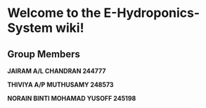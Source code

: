 # Welcome to the E-Hydroponics-System wiki!

## Group Members  

**JAIRAM A/L CHANDRAN	          244777** 

**THIVIYA A/P MUTHUSAMY           248573** 
 
**NORAIN BINTI MOHAMAD YUSOFF     245198** 
